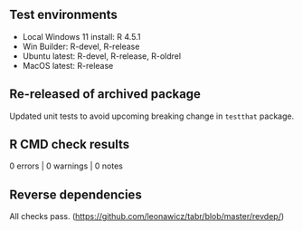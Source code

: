 ## Test environments

* Local Windows 11 install: R 4.5.1
* Win Builder: R-devel, R-release
* Ubuntu latest: R-devel, R-release, R-oldrel
* MacOS latest: R-release

## Re-released of archived package

Updated unit tests to avoid upcoming breaking change in `testthat` package.

## R CMD check results

0 errors | 0 warnings | 0 notes

## Reverse dependencies

All checks pass. (https://github.com/leonawicz/tabr/blob/master/revdep/)
